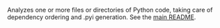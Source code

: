 Analyzes one or more files or directories of Python code, taking care of
dependency ordering and .pyi generation. See the
[main README](https://github.com/google/pytype/tree/master/README.md).
